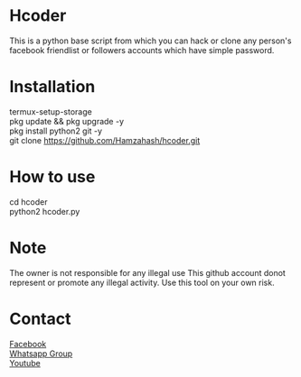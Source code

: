 # Hcoder

This is a python base script from which you can hack or clone any person's facebook friendlist or followers accounts which have simple password.


# Installation

termux-setup-storage<br>
pkg update && pkg upgrade -y<br>
pkg install python2 git -y<br>
git clone https://github.com/Hamzahash/hcoder.git<br>

# How to use

cd hcoder<br>
python2 hcoder.py


# Note
The owner is not responsible for any illegal use
This github account donot represent or promote any illegal activity. Use this tool on your own risk.


# Contact<br>
<a href='https://facebook.com/mhamza1626' target=_blank>Facebook</a> <br>
<a href='https://chat.whatsapp.com/EogRFxc8GuXBFnBlZ3w4Cm' target=_blank>Whatsapp Group</a> <br>
<a href='https://youtube.com/c/HsOfficials' target=_blank>Youtube</a> 
